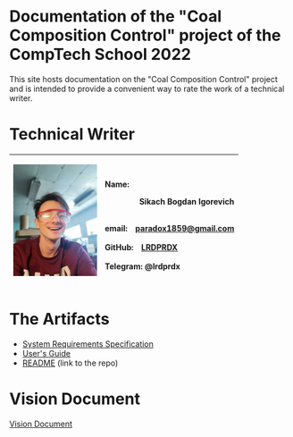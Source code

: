 # Documentation of the "Coal Composition Control" project of the CompTech School 2022

This site hosts documentation on the "Coal Composition Control" project and is intended to provide a convenient way to rate the
work of a technical writer.

# Technical Writer

|<p float="center"><img src="diagrams/bogdan.png" width="150px;"/>|<p align="left">Name:</p><p align="right">Sikach Bogdan Igorevich</p><br>email:&emsp;paradox1859@gmail.com</br><br>GitHub:&emsp;[LRDPRDX](https://github.com/LRDPRDX)</br><br>Telegram: @lrdprdx</br>|
| :---: |:--- |

# The Artifacts

* [System Requirements Specification](srs/srs.md)
* [User's Guide](users_guide/users_numbered.md)
* [README](https://github.com/comptech-winter-school/coal-composition-control) (link to the repo)

# Vision Document

[Vision Document](vision_document/vision_numbered.md)

